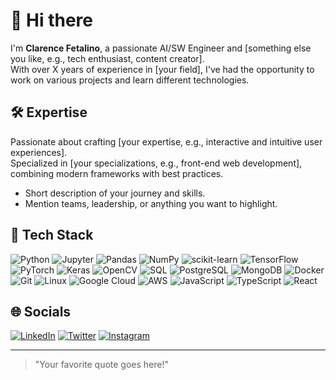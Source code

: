 # 👋 Hi there

I'm **Clarence Fetalino**, a passionate AI/SW Engineer and [something else you like, e.g., tech enthusiast, content creator].  
With over X years of experience in [your field], I've had the opportunity to work on various projects and learn different technologies.

## 🛠️ Expertise

Passionate about crafting [your expertise, e.g., interactive and intuitive user experiences].  
Specialized in [your specializations, e.g., front-end web development], combining modern frameworks with best practices.

- Short description of your journey and skills.
- Mention teams, leadership, or anything you want to highlight.

## 🚀 Tech Stack 

![Python](https://img.shields.io/badge/-Python-3776AB?logo=python&logoColor=white&style=flat-square) 
![Jupyter](https://img.shields.io/badge/-Jupyter-F37626?logo=jupyter&logoColor=white&style=flat-square) 
![Pandas](https://img.shields.io/badge/-Pandas-150458?logo=pandas&logoColor=white&style=flat-square) 
![NumPy](https://img.shields.io/badge/-NumPy-013243?logo=numpy&logoColor=white&style=flat-square) 
![scikit-learn](https://img.shields.io/badge/-scikit%20learn-F7931E?logo=scikitlearn&logoColor=white&style=flat-square) 
![TensorFlow](https://img.shields.io/badge/-TensorFlow-FF6F00?logo=tensorflow&logoColor=white&style=flat-square) 
![PyTorch](https://img.shields.io/badge/-PyTorch-EE4C2C?logo=pytorch&logoColor=white&style=flat-square) 
![Keras](https://img.shields.io/badge/-Keras-D00000?logo=keras&logoColor=white&style=flat-square) 
![OpenCV](https://img.shields.io/badge/-OpenCV-5C3EE8?logo=opencv&logoColor=white&style=flat-square) 
![SQL](https://img.shields.io/badge/-SQL-4479A1?logo=mysql&logoColor=white&style=flat-square) 
![PostgreSQL](https://img.shields.io/badge/-PostgreSQL-336791?logo=postgresql&logoColor=white&style=flat-square) 
![MongoDB](https://img.shields.io/badge/-MongoDB-47A248?logo=mongodb&logoColor=white&style=flat-square) 
![Docker](https://img.shields.io/badge/-Docker-2496ED?logo=docker&logoColor=white&style=flat-square) 
![Git](https://img.shields.io/badge/-Git-F05032?logo=git&logoColor=white&style=flat-square) 
![Linux](https://img.shields.io/badge/-Linux-FCC624?logo=linux&logoColor=black&style=flat-square) 
![Google Cloud](https://img.shields.io/badge/-Google%20Cloud-4285F4?logo=googlecloud&logoColor=white&style=flat-square) 
![AWS](https://img.shields.io/badge/-AWS-232F3E?logo=amazonaws&logoColor=white&style=flat-square)
![JavaScript](https://img.shields.io/badge/-JavaScript-F7DF1E?logo=javascript&logoColor=black&style=flat-square) 
![TypeScript](https://img.shields.io/badge/-TypeScript-007ACC?logo=typescript&logoColor=white&style=flat-square) 
![React](https://img.shields.io/badge/-React-20232A?logo=react&logoColor=61DAFB&style=flat-square) 

<!-- Add more shields for your stack. Search "shields.io badge <tech>" on Google! -->

## 🌐 Socials

[![LinkedIn](https://img.shields.io/badge/-LinkedIn-0077B5?logo=linkedin&logoColor=white&style=flat-square)](https://linkedin.com/in/yourusername)
[![Twitter](https://img.shields.io/badge/-Twitter-1DA1F2?logo=twitter&logoColor=white&style=flat-square)](https://twitter.com/yourusername)
[![Instagram](https://img.shields.io/badge/-Instagram-E4405F?logo=instagram&logoColor=white&style=flat-square)](https://instagram.com/yourusername)
<!-- Add more socials as needed -->

---

> "Your favorite quote goes here!"

